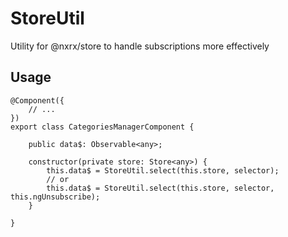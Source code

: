 # StoreUtil

Utility for @nxrx/store to handle subscriptions more effectively

## Usage

    @Component({
        // ...
    })
    export class CategoriesManagerComponent {
    
        public data$: Observable<any>;
    
        constructor(private store: Store<any>) {
            this.data$ = StoreUtil.select(this.store, selector);
            // or
            this.data$ = StoreUtil.select(this.store, selector, this.ngUnsubscribe);
        }
    
    }
